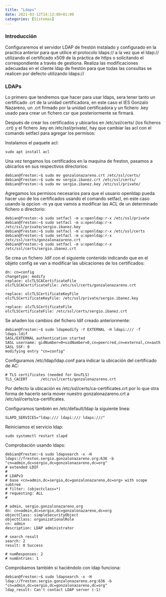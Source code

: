 ```yaml
---
title: "Ldaps"
date: 2021-03-12T14:13:08+01:00
categories: [Sistemas]
---
```


### **Introducción** ###

Configuraremos el servidor LDAP de frestón instalado y configurado en la practica anterior para que utilice el protocolo ldaps:// a la vez que el ldap:// utilizando el certificado x509 de la práctica de https o solicitando el correspondiente a través de gestiona. Realiza las modificaciones adecuadas en el cliente ldap de frestón para que todas las consultas se realicen por defecto utilizando ldaps://

### **LDAPs** ###

Lo primero que tendremos que hacer para usar ldaps, sera tener tanto un certificado .crt de la unidad certificadora, en este caso el IES Gonzalo Nazareno, un .crt firmado por la unidad certificadora y un fichero .key usado para crear un fichero csr que posteriormente se firmará.

Después de crear los certificados y ubicarlos en /etc/ssl/certs/ (los ficheros .crt) y el fichero .key en /etc/ssl/private/, hay que cambiar las acl con el comando setfacl para agregar los permisos:

Instalamos el paquete acl:

~~~
sudo apt install acl
~~~

Una vez tengamos los certificados en la maquina de freston, pasamos a ubicarlos en sus respectivos directorios:

~~~
debian@freston:~$ sudo mv gonzalonazareno.crt /etc/ssl/certs/
debian@freston:~$ sudo mv sergio.ibanez.crt /etc/ssl/certs/
debian@freston:~$ sudo mv sergio.ibanez.key /etc/ssl/private/
~~~

Agregamos los permisos necesarios para que el usuario openldap pueda hacer uso de los certificados usando el comando setfacl, en este caso usando la opcion -m ya que vamos a modificar las ACL de un determinado fichero o directorio:

~~~
debian@freston:~$ sudo setfacl -m u:openldap:r-x /etc/ssl/private
debian@freston:~$ sudo setfacl -m u:openldap:r-x /etc/ssl/private/sergio.ibanez.key
debian@freston:~$ sudo setfacl -m u:openldap:r-x /etc/ssl/certs
debian@freston:~$ sudo setfacl -m u:openldap:r-x /etc/ssl/certs/gonzalonazareno.crt 
debian@freston:~$ sudo setfacl -m u:openldap:r-x /etc/ssl/certs/sergio.ibanez.crt
~~~

Se crea un fichero .ldif con el siguiente contenido indicando que en el objeto config se van a modificar las ubicaciones de los certificados:

~~~
dn: cn=config
changetype: modify
replace: olcTLSCACertificateFile
olcTLSCACertificateFile: /etc/ssl/certs/gonzalonazareno.crt
-
replace: olcTLSCertificateKeyFile
olcTLSCertificateKeyFile: /etc/ssl/private/sergio.ibanez.key
-
replace: olcTLSCertificateFile
olcTLSCertificateFile: /etc/ssl/certs/sergio.ibanez.crt
~~~

Se añaden los cambios del fichero ldif creado anteriormente:

~~~
debian@freston:~$ sudo ldapmodify -Y EXTERNAL -H ldapi:/// -f ldaps.ldif
SASL/EXTERNAL authentication started
SASL username: gidNumber=0+uidNumber=0,cn=peercred,cn=external,cn=auth
SASL SSF: 0
modifying entry "cn=config"
~~~

Configuramos /etc/ldap/ldap.conf para indicar la ubicación del certificado de AC:

~~~
# TLS certificates (needed for GnuTLS)
TLS_CACERT      /etc/ssl/certs/gonzalonazareno.crt

~~~

Por defecto la ubicación es /etc/ssl/certs/ca-certificates.crt por lo que otra forma de hacerlo seria mover nuestro gonzalonazareno.crt a /etc/ssl/certs/ca-certificates.

Configuramos también en /etc/default/ldap la siguiente linea:

~~~
SLAPD_SERVICES="ldap:/// ldapi:/// ldaps:///"
~~~

Reiniciamos el servicio ldap:

~~~
sudo systemctl restart slapd
~~~

Comprobación usando ldaps:

~~~
debian@freston:~$ sudo ldapsearch -x -H ldaps://freston.sergio.gonzalonazareno.org:636 -b "cn=admin,dc=sergio,dc=gonzalonazareno,dc=org"
# extended LDIF
#
# LDAPv3
# base <cn=admin,dc=sergio,dc=gonzalonazareno,dc=org> with scope subtree
# filter: (objectclass=*)
# requesting: ALL
#

# admin, sergio.gonzalonazareno.org
dn: cn=admin,dc=sergio,dc=gonzalonazareno,dc=org
objectClass: simpleSecurityObject
objectClass: organizationalRole
cn: admin
description: LDAP administrator

# search result
search: 2
result: 0 Success

# numResponses: 2
# numEntries: 1
~~~

Comprobamos también si haciéndolo con ldap funciona:

~~~
debian@freston:~$ sudo ldapsearch -x -H ldap://freston.sergio.gonzalonazareno.org:636 -b "cn=admin,dc=sergio,dc=gonzalonazareno,dc=org"
ldap_result: Can't contact LDAP server (-1)
~~~